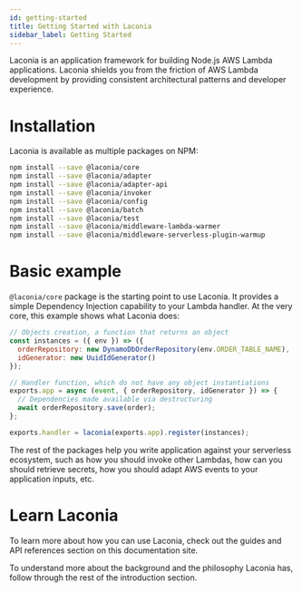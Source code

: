 ```yaml
---
id: getting-started
title: Getting Started with Laconia
sidebar_label: Getting Started
---
```


Laconia is an application framework for building Node.js AWS Lambda applications. Laconia shields you from the friction of AWS Lambda development by providing consistent architectural patterns and developer experience.

# Installation

Laconia is available as multiple packages on NPM:

```bash
npm install --save @laconia/core
npm install --save @laconia/adapter
npm install --save @laconia/adapter-api
npm install --save @laconia/invoker
npm install --save @laconia/config
npm install --save @laconia/batch
npm install --save @laconia/test
npm install --save @laconia/middleware-lambda-warmer
npm install --save @laconia/middleware-serverless-plugin-warmup
```

# Basic example

`@laconia/core` package is the starting point to use Laconia. It provides
a simple Dependency Injection capability to your Lambda handler. At the very core, this example shows what Laconia does:

```js
// Objects creation, a function that returns an object
const instances = ({ env }) => ({
  orderRepository: new DynamoDbOrderRepository(env.ORDER_TABLE_NAME),
  idGenerator: new UuidIdGenerator()
});

// Handler function, which do not have any object instantiations
exports.app = async (event, { orderRepository, idGenerator }) => {
  // Dependencies made available via destructuring
  await orderRepository.save(order);
};

exports.handler = laconia(exports.app).register(instances);
```

The rest of the packages help you write application against your serverless ecosystem, such as how you should invoke other
Lambdas, how can you should retrieve secrets, how you should adapt AWS events to your application inputs, etc.

# Learn Laconia

To learn more about how you can use Laconia, check out the guides and API references section on this documentation site.

To understand more about the background and the philosophy Laconia has, follow through the rest of the introduction section.

